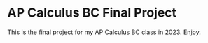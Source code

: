 # AP Calculus BC Final Project

This is the final project for my AP Calculus BC class in 2023. Enjoy.